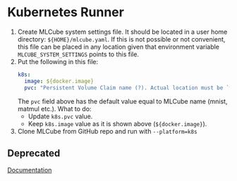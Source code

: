 # Kubernetes Runner

1. Create MLCube system settings file. It should be located in a user home directory: `${HOME}/mlcube.yaml`. If this 
   is not possible or not convenient, this file can be placed in any location given that environment variable
   `MLCUBE_SYSTEM_SETTINGS` points to this file. 
2. Put the following in this file:
   ```yaml
   k8s:
     image: ${docker.image}
     pvc: "Persistent Volume Claim name (?). Actual location must be `workspace` directory of MLCube to run".                  
   ```
   The `pvc` field above has the default value equal to MLCube name (mnist, matmul etc.).
   What to do:
     - Update `k8s.pvc` value.
     - Keep `k8s.image` value as it is shown above (`${docker.image}`).
3. Clone MLCube from GitHub repo and run with `--platform=k8s`


## Deprecated
[Documentation](https://mlcommons.github.io/mlcube/runners/kubernetes/)

